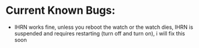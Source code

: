 # Current Known Bugs:
 * IHRN works fine, unless you reboot the watch or the watch dies, IHRN is suspended and requires restarting (turn off and turn on), i will fix this soon

